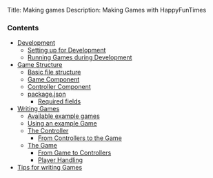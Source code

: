 Title: Making games
Description: Making Games with HappyFunTimes

### Contents

*   [Development](development.md)
    *   [Setting up for Development](development.md#setting-up-for-development)
    *   [Running Games during Development](development.md#running-games-during-development)
*   [Game Structure](game-structure.md)
    *   [Basic file structure](game-structure.md#basic-file-structure)
    *   [Game Component](game-structure.md#game-component)
    *   [Controller Component](game-structure.md#controller-component)
    *   [package.json](packagejson.md)
        * [Required fields](packagejson.md#required-fields)
* [Writing Games](writing-games.md)
    * [Available example games](writing-games.md#available-example-games)
    * [Using an example Game](writing-games.md#using-an-example-game)
    * [The Controller](writing-games.md#the-controller)
        * [From Controllers to the Game](writing-games.md#send-commands-from-the-controller-to-the-game)
    * [The Game](writing-games.md#the-game)
        * [From Game to Controllers](writing-games.md#send-commands-from-the-game-to-controllers)
        * [Player Handling](writing-games.md#player-handling)
* [Tips for writing Games](tips.md)